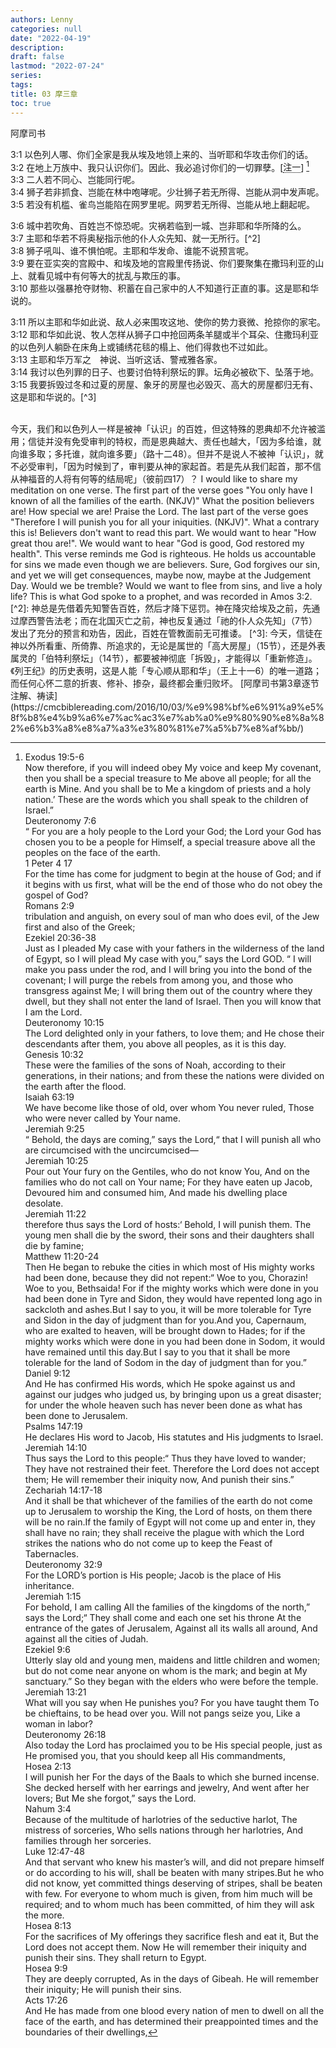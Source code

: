 ```yaml
---
authors: Lenny
categories: null
date: "2022-04-19"
description: 
draft: false
lastmod: "2022-07-24"
series:
tags: 
title: 03 摩三章
toc: true
---
```

阿摩司书


<!--more-->

3:1 以色列人哪、你们全家是我从埃及地领上来的、当听耶和华攻击你们的话。  
3:2 在地上万族中、我只认识你们。因此、我必追讨你们的一切罪孽。[<span class = "hovertext" data-hover = "今天，我们和以色列人一样是被神「认识」的百姓，但这特殊的恩典却不允许被滥用；信徒并没有免受审判的特权，而是恩典越大、责任也越大，「因为多给谁，就向谁多取；多托谁，就向谁多要」（路十二48）。但并不是说人不被神「认识」，就不必受审判，「因为时候到了，审判要从神的家起首。若是先从我们起首，那不信从神福音的人将有何等的结局呢」（彼前四17）？&#13;&#10;test">注一</span>] [^1]  
3:3 二人若不同心、岂能同行呢。  
3:4 狮子若非抓食、岂能在林中咆哮呢。少壮狮子若无所得、岂能从洞中发声呢。  
3:5 若没有机槛、雀鸟岂能陷在网罗里呢。网罗若无所得、岂能从地上翻起呢。  

3:6 城中若吹角、百姓岂不惊恐呢。灾祸若临到一城、岂非耶和华所降的么。  
3:7 主耶和华若不将奥秘指示他的仆人众先知、就一无所行。[^2]  
3:8 狮子吼叫、谁不惧怕呢。主耶和华发命、谁能不说预言呢。  
3:9 要在亚实突的宫殿中、和埃及地的宫殿里传扬说、你们要聚集在撒玛利亚的山上、就看见城中有何等大的扰乱与欺压的事。  
3:10 那些以强暴抢夺财物、积蓄在自己家中的人不知道行正直的事。这是耶和华说的。  

3:11 所以主耶和华如此说、敌人必来围攻这地、使你的势力衰微、抢掠你的家宅。  
3:12 耶和华如此说、牧人怎样从狮子口中抢回两条羊腿或半个耳朵、住撒玛利亚的以色列人躺卧在床角上或铺绣花毯的榻上、他们得救也不过如此。  
3:13 主耶和华万军之　神说、当听这话、警戒雅各家。  
3:14 我讨以色列罪的日子、也要讨伯特利祭坛的罪。坛角必被砍下、坠落于地。  
3:15 我要拆毁过冬和过夏的房屋、象牙的房屋也必毁灭、高大的房屋都归无有、这是耶和华说的。[^3]  

[^1]: Exodus 19:5-6  
Now therefore, if you will indeed obey My voice and keep My covenant, then you shall be a special treasure to Me above all people; for all the earth is Mine. And you shall be to Me a kingdom of priests and a holy nation.’ These are the words which you shall speak to the children of Israel.”  
Deuteronomy 7:6  
“ For you are a holy people to the Lord your God; the Lord your God has chosen you to be a people for Himself, a special treasure above all the peoples on the face of the earth.    
1 Peter 4 17  
For the time has come for judgment to begin at the house of God; and if it begins with us first, what will be the end of those who do not obey the gospel of God?  
Romans 2:9  
tribulation and anguish, on every soul of man who does evil, of the Jew first and also of the Greek;  
Ezekiel 20:36-38  
Just as I pleaded My case with your fathers in the wilderness of the land of Egypt, so I will plead My case with you,” says the Lord GOD. “ I will make you pass under the rod, and I will bring you into the bond of the covenant; I will purge the rebels from among you, and those who transgress against Me; I will bring them out of the country where they dwell, but they shall not enter the land of Israel. Then you will know that I am the Lord.    
Deuteronomy 10:15  
The Lord delighted only in your fathers, to love them; and He chose their descendants after them, you above all peoples, as it is this day.    
Genesis 10:32  
These were the families of the sons of Noah, according to their generations, in their nations; and from these the nations were divided on the earth after the flood.    
Isaiah 63:19  
We have become like those of old, over whom You never ruled, Those who were never called by Your name.    
Jeremiah 9:25  
“ Behold, the days are coming,” says the Lord,“ that I will punish all who are circumcised with the uncircumcised—  
Jeremiah 10:25  
Pour out Your fury on the Gentiles, who do not know You, And on the families who do not call on Your name; For they have eaten up Jacob, Devoured him and consumed him, And made his dwelling place desolate.    
Jeremiah 11:22  
therefore thus says the Lord of hosts:‘ Behold, I will punish them. The young men shall die by the sword, their sons and their daughters shall die by famine;  
Matthew 11:20-24  
Then He began to rebuke the cities in which most of His mighty works had been done, because they did not repent:“ Woe to you, Chorazin! Woe to you, Bethsaida! For if the mighty works which were done in you had been done in Tyre and Sidon, they would have repented long ago in sackcloth and ashes.But I say to you, it will be more tolerable for Tyre and Sidon in the day of judgment than for you.And you, Capernaum, who are exalted to heaven, will be brought down to Hades; for if the mighty works which were done in you had been done in Sodom, it would have remained until this day.But I say to you that it shall be more tolerable for the land of Sodom in the day of judgment than for you.”  
Daniel 9:12  
And He has confirmed His words, which He spoke against us and against our judges who judged us, by bringing upon us a great disaster; for under the whole heaven such has never been done as what has been done to Jerusalem.    
Psalms 147:19  
He declares His word to Jacob, His statutes and His judgments to Israel.    
Jeremiah 14:10  
Thus says the Lord to this people:“ Thus they have loved to wander; They have not restrained their feet. Therefore the Lord does not accept them; He will remember their iniquity now, And punish their sins.”  
Zechariah 14:17-18  
And it shall be that whichever of the families of the earth do not come up to Jerusalem to worship the King, the Lord of hosts, on them there will be no rain.If the family of Egypt will not come up and enter in, they shall have no rain; they shall receive the plague with which the Lord strikes the nations who do not come up to keep the Feast of Tabernacles.    
Deuteronomy 32:9  
For the LORD’s portion is His people; Jacob is the place of His inheritance.    
Jeremiah 1:15  
For behold, I am calling All the families of the kingdoms of the north,” says the Lord;“ They shall come and each one set his throne At the entrance of the gates of Jerusalem, Against all its walls all around, And against all the cities of Judah.    
Ezekiel 9:6  
Utterly slay old and young men, maidens and little children and women; but do not come near anyone on whom is the mark; and begin at My sanctuary.” So they began with the elders who were before the temple.    
Jeremiah 13:21  
What will you say when He punishes you? For you have taught them To be chieftains, to be head over you. Will not pangs seize you, Like a woman in labor?  
Deuteronomy 26:18  
Also today the Lord has proclaimed you to be His special people, just as He promised you, that you should keep all His commandments,    
Hosea 2:13  
I will punish her For the days of the Baals to which she burned incense. She decked herself with her earrings and jewelry, And went after her lovers; But Me she forgot,” says the Lord.    
Nahum 3:4  
Because of the multitude of harlotries of the seductive harlot, The mistress of sorceries, Who sells nations through her harlotries, And families through her sorceries.    
Luke 12:47-48  
And that servant who knew his master’s will, and did not prepare himself or do according to his will, shall be beaten with many stripes.But he who did not know, yet committed things deserving of stripes, shall be beaten with few. For everyone to whom much is given, from him much will be required; and to whom much has been committed, of him they will ask the more.    
Hosea 8:13  
For the sacrifices of My offerings they sacrifice flesh and eat it, But the Lord does not accept them. Now He will remember their iniquity and punish their sins. They shall return to Egypt.    
Hosea 9:9  
They are deeply corrupted, As in the days of Gibeah. He will remember their iniquity; He will punish their sins.    
Acts 17:26  
And He has made from one blood every nation of men to dwell on all the face of the earth, and has determined their preappointed times and the boundaries of their dwellings,    
<br>      
今天，我们和以色列人一样是被神「认识」的百姓，但这特殊的恩典却不允许被滥用；信徒并没有免受审判的特权，而是恩典越大、责任也越大，「因为多给谁，就向谁多取；多托谁，就向谁多要」（路十二48）。但并不是说人不被神「认识」，就不必受审判，「因为时候到了，审判要从神的家起首。若是先从我们起首，那不信从神福音的人将有何等的结局呢」（彼前四17）？    
I would like to share my meditation on one verse.  The first part of the verse goes "You only have I known of all the families of the earth. (NKJV)"  What the position believers are! How special we are! Praise the Lord.  The last part of the verse goes "Therefore I will punish you for all your iniquities. (NKJV)".  What a contrary this is! Believers don't want to read this part.  We would want to hear "How great thou are!".  We would want to hear "God is good, God restored my health".  This verse reminds me God is righteous.  He holds us accountable for sins we made even though we are believers.  Sure, God forgives our sin, and yet we will get consequences, maybe now, maybe at the Judgement Day. Would we be tremble?  Would we want to flee from sins, and live a holy life?  This is what God spoke to a prophet, and was recorded in ‪Amos ‬3:2.  
[^2]: 神总是先借着先知警告百姓，然后才降下惩罚。神在降灾给埃及之前，先通过摩西警告法老；而在北国灭亡之前，神也反复通过「祂的仆人众先知」（7节）发出了充分的预言和劝告，因此，百姓在管教面前无可推诿。  
[^3]: 今天，信徒在神以外所看重、所倚靠、所追求的，无论是属世的「高大房屋」（15节），还是外表属灵的「伯特利祭坛」（14节），都要被神彻底「拆毁」，才能得以「重新修造」。《列王纪》的历史表明，这是人能「专心顺从耶和华」（王上十一6）的唯一道路；而任何心怀二意的折衷、修补、掺杂，最终都会重归败坏。  
[阿摩司书第3章逐节注解、祷读](https://cmcbiblereading.com/2016/10/03/%e9%98%bf%e6%91%a9%e5%8f%b8%e4%b9%a6%e7%ac%ac3%e7%ab%a0%e9%80%90%e8%8a%82%e6%b3%a8%e8%a7%a3%e3%80%81%e7%a5%b7%e8%af%bb/)

<style type="text/css">
.hovertext {
  position: relative;
  border-bottom: 1px dotted black;
}

.hovertext:before {
  content: attr(data-hover);
  visibility: hidden;
  opacity: 0;
  width: 250px;
  background-color: #add8e6;
  color: #fff;
  text-align: center;
  border-radius: 5px;
  padding: 5px 0;
  transition: opacity 1s ease-in-out;

  position: absolute;
  z-index: 1;
  left: 0;
  top: 110%;
}

.hovertext:hover:before {
  opacity: 1;
  visibility: visible;
}
</style>

